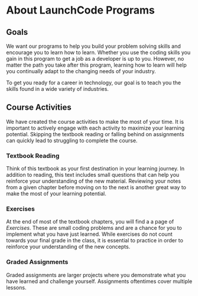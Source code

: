 # About LaunchCode Programs

## Goals

We want our programs to help you build your problem solving skills and
encourage you to learn how to learn. Whether you use the coding skills
you gain in this program to get a job as a developer is up to you.
However, no matter the path you take after this program, learning how to
learn will help you continually adapt to the changing needs of your
industry.

To get you ready for a career in technology, our goal is to teach you
the skills found in a wide variety of industries.

## Course Activities

We have created the course activities to make the most of your time. It
is important to actively engage with each activity to maximize your
learning potential. Skipping the textbook reading or falling behind on
assignments can quickly lead to struggling to complete the course.

### Textbook Reading

Think of this textbook as your first destination in your learning
journey. In addition to reading, this text includes small questions that
can help you reinforce your understanding of the new material. Reviewing
your notes from a given chapter before moving on to the next is another
great way to make the most of your learning potential.

### Exercises

At the end of most of the textbook chapters, you will find a a page of
*Exercises*. These are small coding problems and are a chance for you to
implement what you have just learned. While exercises do not count
towards your final grade in the class, it is essential to practice in
order to reinforce your understanding of the new concepts.

### Graded Assignments

Graded assignments are larger projects where you demonstrate what you
have learned and challenge yourself. Assignments oftentimes cover
multiple lessons.
